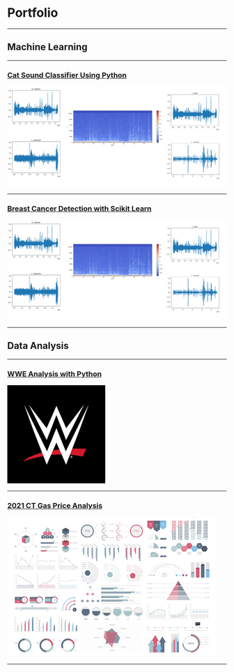 # Portfolio

---

## Machine Learning

---
### [Cat Sound Classifier Using Python](https://github.com/Fairfield-University-Hybrid-AI-Lab/felidetect)
<img src="project1_cat/waveforms.png"/>

---
### [Breast Cancer Detection with Scikit Learn](https://github.com/Fairfield-University-Hybrid-AI-Lab/felidetect)
<img src="project1_cat/waveforms.png"/>

---

## Data Analysis 

---
### [WWE Analysis with Python](https://github.com/kexantus/WWE)
<img src="project2_wwe/wwe.png"/>

---
### [2021 CT Gas Price Analysis](/sample_page)
<img src="images/dummy_thumbnail.jpg?raw=true"/>

---
